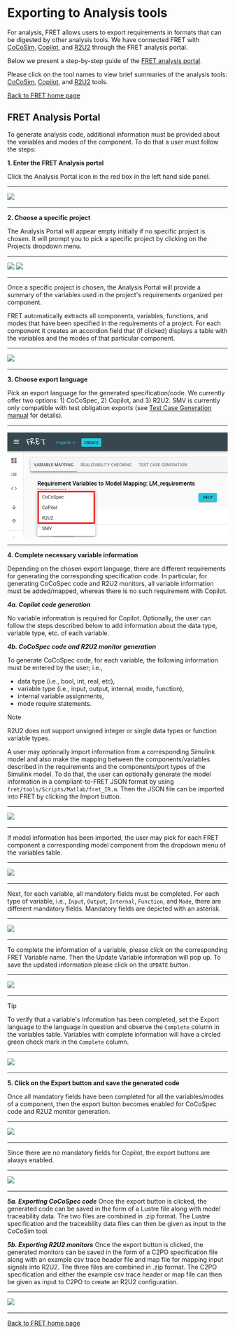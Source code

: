 # Exporting to Analysis tools

For analysis, FRET allows users to export requirements in formats that can be digested by other analysis tools. We have connected FRET with [CoCoSim](./cocosim.md), [Copilot](./copilot.md), and [R2U2](./r2u2.md) through the FRET analysis portal.

Below we present a step-by-step guide of the [FRET analysis portal](#fretanalysisportal).

Please click on the tool names to view brief summaries of the analysis tools: [CoCoSim](./cocosim.md), [Copilot](./copilot.md), and [R2U2](./r2u2.md) tools.

[Back to FRET home page](../userManual.md)


## FRET Analysis Portal
To generate analysis code, additional information must be provided about the variables and modes of the component. To do that a user must follow the steps:

**1. Enter the FRET Analysis portal**

Click the Analysis Portal icon in the red box in the left hand side panel.

***
<img src="../screen_shots/AnalysisPortalStep1.png">  

***


**2. Choose a specific project**

The Analysis Portal will appear empty initially if no specific project is chosen. It will prompt you to pick a specific project by clicking on the Projects dropdown menu.

***
<img src="../screen_shots/AnalysisPortalStep2a.png">

<img src="../screen_shots/AnalysisPortal2b.png">

***

Once a specific project is chosen, the Analysis Portal will provide a summary of the variables used in the project's requirements organized per component.

FRET automatically extracts all components, variables, functions, and modes that have been specified in the requirements of a project. For each component it creates an accordion field that (if clicked) displays a table with the variables and the modes of that particular component.

***
<img src="../screen_shots/AnalysisPortalStep2c_v3.0.png">

***  

**3. Choose export language**

Pick an export language for the generated specification/code. We currently offer two options: 1) CoCoSpec, 2) Copilot, and 3) R2U2. SMV is currently only compatible with test obligation exports (see [Test Case Generation manual](../exports/testgenManual.md) for details).

***
<img src="../screen_shots/AnalysisPortal3_v3.0.png">

***  

**4. Complete necessary variable information**

Depending on the chosen export language, there are different requirements
for generating the corresponding specification code. In particular, for
generating CoCoSpec code and R2U2 monitors, all variable information must be added/mapped, whereas
there is no such requirement with Copilot.

***4a. Copilot code generation***

No variable information is required for Copilot. Optionally, the user can follow the steps described below to add information about the data type, variable type, etc. of each variable.

***4b. CoCoSpec code and R2U2 monitor generation***

To generate CoCoSpec code, for each variable, the following information must be entered by the user; i.e.,
* data type (i.e., bool, int, real, etc),
* variable type (i.e., input, output, internal, mode, function),
* internal variable assignments,
* mode require statements.

> [!NOTE]
> R2U2 does not support unsigned integer or single data types or function variable types.

A user may optionally import information from a corresponding Simulink model and also make the mapping between the components/variables described in the requirements and the components/port types of the Simulink model. To do that, the user can optionally generate the model information in a compliant-to-FRET JSON format by using `fret/tools/Scripts/Matlab/fret_IR.m`. Then the JSON file can be imported into FRET by clicking the Import button.

***
<img src="../screen_shots/AnalysisPortal4a_v3.0.png">  

***

If model information has been imported, the user may pick for each FRET component a corresponding model component from the dropdown menu of the variables table.

***
<img src="../screen_shots/AnalysisPortal4b_v3.0.png">  

***

Next, for each variable, all mandatory fields must be completed. For each type of variable, i.e., `Input`, `Output`, `Internal`, `Function`, and `Mode`, there are different mandatory fields. Mandatory fields are depicted with an asterisk.

***
<img src="../screen_shots/AnalysisPortal4c_v3.0.png">  

***

To complete the information of a variable, please click on the corresponding FRET Variable name. Then the Update Variable information will pop up. To save the updated information please click on the `UPDATE` button.

***
<img src="../screen_shots/AnalysisPortal4d_v3.0.png">

***

> [!TIP]
> To verify that a variable's information has been completed, set the Export language to the language in question and observe the `Complete` column in the variables table. Variables with complete information will have a circled green check mark in the `Complete` column.

***
<img src="../screen_shots/AnalysisPortal4e.png">

***

**5. Click on the Export button and save the generated code**

Once all mandatory fields have been completed for all the variables/modes of a component, then the export button becomes enabled for CoCoSpec code and R2U2 monitor generation.

***
<img src="../screen_shots/AnalysisPortal5.png"> 
 
***

Since there are no mandatory fields for Copilot, the export buttons are always enabled.

***
<img src="../screen_shots/AnalysisPortal5Copilot.png">  

***

***5a. Exporting CoCoSpec code***
Once the export button is clicked, the generated code can be saved in the form of a Lustre file along with model traceability data. The two files are combined in .zip format. The Lustre specification and the traceability data files can then be given as input to the CoCoSim tool.

***5b. Exporting R2U2 monitors***
Once the export button is clicked, the generated monitors can be saved in the form of a C2PO specification file along with an example csv trace header file and map file for mapping input signals into R2U2. The three files are combined in .zip format. The C2PO specification and either the example csv trace header or map file can then be given as input to C2PO to create an R2U2 configuration.

***
<img src="../screen_shots/AnalysisPortal5b.png">  

***

[Back to FRET home page](../userManual.md)
